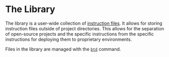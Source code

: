 # The Library

The library is a user-wide collection of [instruction files](/file-format/). It allows for storing instruction files outside of project directories. This allows for the separation of open-source projects and the specific instructions from the specific instructions for deploying them to proprietary environments.

Files in the library are managed with the [`btd`](/commands/) command.
